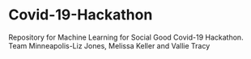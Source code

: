 # Covid-19-Hackathon
Repository for Machine Learning for Social Good Covid-19 Hackathon.
Team Minneapolis-Liz Jones, Melissa Keller and Vallie Tracy
